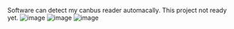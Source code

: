Software can detect my canbus reader automacally. This project not ready yet.
![image](https://github.com/jaakka/canbus_tool/assets/25456491/87d91162-dabd-49c5-9e16-2eeed7574e7a)
![image](https://github.com/jaakka/canbus_tool/assets/25456491/e309ba4a-e9b6-4328-8d1f-96c9abd01d98)
![image](https://github.com/jaakka/canbus_tool/assets/25456491/43418497-974b-4f4c-9085-64d7b8a7de44)

